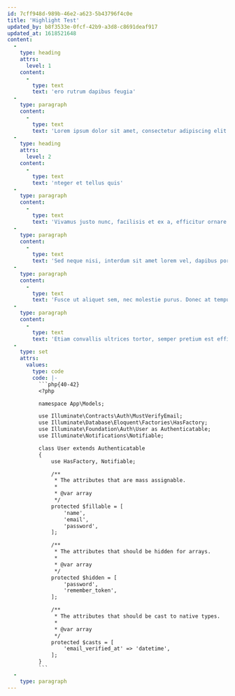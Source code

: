 ```yaml
---
id: 7cff948d-989b-46e2-a623-5b43796f4c0e
title: 'Highlight Test'
updated_by: b8f3533e-0fcf-42b9-a3d8-c8691deaf917
updated_at: 1618521648
content:
  -
    type: heading
    attrs:
      level: 1
    content:
      -
        type: text
        text: 'ero rutrum dapibus feugia'
  -
    type: paragraph
    content:
      -
        type: text
        text: 'Lorem ipsum dolor sit amet, consectetur adipiscing elit. Donec sagittis iaculis erat ac auctor. Ut dictum ultrices metus vestibulum tincidunt. Morbi aliquet erat ac rhoncus facilisis. Praesent cursus libero rutrum dapibus feugiat. Phasellus lobortis vehicula sollicitudin. Proin faucibus ornare tellus id sodales. Aenean eget scelerisque enim, eu aliquet nisl. Suspendisse nec lacus quis nunc euismod cursus quis vel enim. Integer et tellus quis ligula iaculis efficitur. Class aptent taciti sociosqu ad litora torquent per conubia nostra, per inceptos himenaeos. Orci varius natoque penatibus et magnis dis parturient montes, nascetur ridiculus mus. Morbi porta odio ipsum, quis tempus ipsum lacinia non. Nunc id mollis sem. Aenean sit amet bibendum sem.'
  -
    type: heading
    attrs:
      level: 2
    content:
      -
        type: text
        text: 'nteger et tellus quis'
  -
    type: paragraph
    content:
      -
        type: text
        text: 'Vivamus justo nunc, facilisis et ex a, efficitur ornare turpis. Sed blandit neque scelerisque lacus molestie, sit amet gravida est molestie. Nullam sem felis, suscipit ut maximus id, suscipit at eros. Aliquam fermentum est sem. Interdum et malesuada fames ac ante ipsum primis in faucibus. Maecenas laoreet metus urna, vitae faucibus arcu euismod tempus. Etiam consequat tincidunt nunc, id auctor nisl tincidunt et. Fusce est arcu, auctor tempor lacus eget, ullamcorper commodo eros. Vestibulum varius pulvinar odio, vitae malesuada lectus faucibus quis. Interdum et malesuada fames ac ante ipsum primis in faucibus.'
  -
    type: paragraph
    content:
      -
        type: text
        text: 'Sed neque nisi, interdum sit amet lorem vel, dapibus porta tellus. Quisque sed quam sed neque posuere faucibus. Donec dapibus interdum pretium. Fusce interdum id nunc at blandit. Suspendisse quis mauris finibus, imperdiet mi non, ultrices purus. Donec porttitor lacus in aliquam facilisis. Vestibulum a viverra sem. Curabitur vel ultrices sem. Suspendisse molestie mi et erat molestie convallis. Donec nisl mi, bibendum eu mollis ac, rhoncus non nunc. Nam eget sapien nec metus luctus rutrum. Nam ac maximus neque. Nulla felis arcu, viverra sit amet vestibulum et, condimentum at lacus. Integer vitae fermentum massa. Praesent ut nulla vestibulum, tempus tellus eu, convallis ligula.'
  -
    type: paragraph
    content:
      -
        type: text
        text: 'Fusce ut aliquet sem, nec molestie purus. Donec at tempus erat, ac varius enim. Sed sit amet lectus ornare, vulputate ligula vitae, rhoncus nunc. Pellentesque placerat lacus efficitur tristique mattis. Fusce vulputate elementum fringilla. Ut porta consectetur risus, eget euismod est porta nec. Morbi eros dolor, vehicula sit amet fermentum vitae, laoreet sit amet urna. Pellentesque habitant morbi tristique senectus et netus et malesuada fames ac turpis egestas. Donec congue convallis elit, a volutpat urna tincidunt sed. Pellentesque mollis purus vitae lorem pulvinar efficitur. Integer laoreet nulla sit amet ligula pulvinar, eget placerat sem rutrum. Aenean ut tempor ligula. Aenean justo arcu, pulvinar sit amet vehicula sed, finibus sit amet sem. Nunc vel posuere felis. Fusce pretium, lacus at ornare cursus, turpis odio fermentum ipsum, non porta felis tortor non lectus.'
  -
    type: paragraph
    content:
      -
        type: text
        text: 'Etiam convallis ultrices tortor, semper pretium est efficitur et. Maecenas elementum lorem vel lacus blandit, vel sodales orci posuere. Integer ut ipsum aliquet justo pharetra laoreet sed nec ex. Quisque sodales, magna ut porttitor lacinia, orci velit tincidunt ex, vitae ornare metus tellus at sapien. Curabitur laoreet nulla eu semper fringilla. Nulla vitae ultricies nisi, non posuere ligula. Orci varius natoque penatibus et magnis dis parturient montes, nascetur ridiculus mus.'
  -
    type: set
    attrs:
      values:
        type: code
        code: |-
          ```php{40-42}
          <?php

          namespace App\Models;

          use Illuminate\Contracts\Auth\MustVerifyEmail;
          use Illuminate\Database\Eloquent\Factories\HasFactory;
          use Illuminate\Foundation\Auth\User as Authenticatable;
          use Illuminate\Notifications\Notifiable;

          class User extends Authenticatable
          {
              use HasFactory, Notifiable;

              /**
               * The attributes that are mass assignable.
               *
               * @var array
               */
              protected $fillable = [
                  'name',
                  'email',
                  'password',
              ];

              /**
               * The attributes that should be hidden for arrays.
               *
               * @var array
               */
              protected $hidden = [
                  'password',
                  'remember_token',
              ];

              /**
               * The attributes that should be cast to native types.
               *
               * @var array
               */
              protected $casts = [
                  'email_verified_at' => 'datetime',
              ];
          }
          ```
  -
    type: paragraph
---
```


